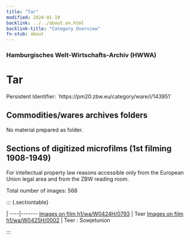 ```yaml
---
title: "Tar"
modified: 2024-01-19
backlink: ../../about.en.html
backlink-title: "Category Overview"
fn-stub: about
---
```


### Hamburgisches Welt-Wirtschafts-Archiv (HWWA)

# Tar

<div class="hint">Persistent Identifier: `https://pm20.zbw.eu/category/ware/i/143951`</div>







## Commodities/wares archives folders





No material prepared as folder.



<a id="filmsections" />

## Sections of digitized microfilms (1st filming 1908-1949)

<p>For intellectual property law reasons accessible only from the European Union legal area and from the ZBW reading room.</p>



<p>Total number of images: 568</p>




::: {.sectiontable}

 | 
----|-------
<a class="btn" href="https://pm20.zbw.eu/film/h1/wa/W0424H/0793" rel="nofollow">Images on film h1/wa/W0424H/0793</a> | Teer
<a class="btn" href="https://pm20.zbw.eu/film/h1/wa/W0425H/0002" rel="nofollow">Images on film h1/wa/W0425H/0002</a> | Teer : Sowjetunion


:::
















